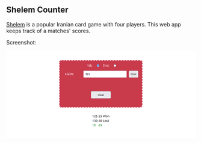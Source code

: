 ## Shelem Counter
[Shelem](https://en.wikipedia.org/wiki/Shelem) is a popular Iranian card game with four players.
This web app keeps track of a matches' scores.

Screenshot:

![Screenshot](screenshot.png)
